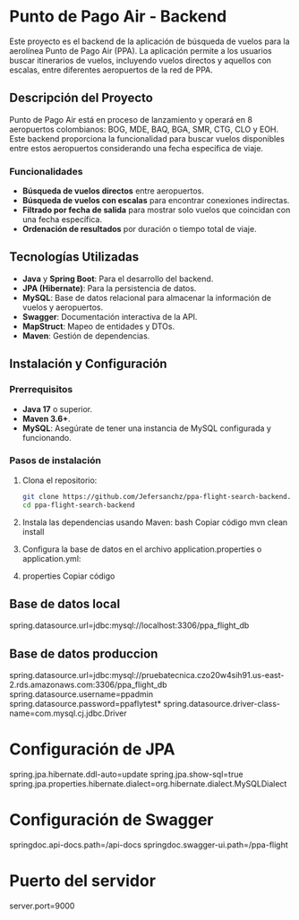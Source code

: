 # Punto de Pago Air - Backend

Este proyecto es el backend de la aplicación de búsqueda de vuelos para la aerolínea Punto de Pago Air (PPA). La aplicación permite a los usuarios buscar itinerarios de vuelos, incluyendo vuelos directos y aquellos con escalas, entre diferentes aeropuertos de la red de PPA.

## Descripción del Proyecto

Punto de Pago Air está en proceso de lanzamiento y operará en 8 aeropuertos colombianos: BOG, MDE, BAQ, BGA, SMR, CTG, CLO y EOH. Este backend proporciona la funcionalidad para buscar vuelos disponibles entre estos aeropuertos considerando una fecha específica de viaje.

### Funcionalidades
- **Búsqueda de vuelos directos** entre aeropuertos.
- **Búsqueda de vuelos con escalas** para encontrar conexiones indirectas.
- **Filtrado por fecha de salida** para mostrar solo vuelos que coincidan con una fecha específica.
- **Ordenación de resultados** por duración o tiempo total de viaje.

## Tecnologías Utilizadas

- **Java** y **Spring Boot**: Para el desarrollo del backend.
- **JPA (Hibernate)**: Para la persistencia de datos.
- **MySQL**: Base de datos relacional para almacenar la información de vuelos y aeropuertos.
- **Swagger**: Documentación interactiva de la API.
- **MapStruct**: Mapeo de entidades y DTOs.
- **Maven**: Gestión de dependencias.

## Instalación y Configuración

### Prerrequisitos

- **Java 17** o superior.
- **Maven 3.6+**.
- **MySQL**: Asegúrate de tener una instancia de MySQL configurada y funcionando.

### Pasos de instalación

1. Clona el repositorio:

   ```bash
   git clone https://github.com/Jefersanchz/ppa-flight-search-backend.git
   cd ppa-flight-search-backend
2. Instala las dependencias usando Maven:
   bash
   Copiar código
   mvn clean install
3. Configura la base de datos en el archivo application.properties o application.yml:

4. properties
Copiar código
## Base de datos local
spring.datasource.url=jdbc:mysql://localhost:3306/ppa_flight_db
## Base de datos produccion
spring.datasource.url=jdbc:mysql://pruebatecnica.czo20w4sih91.us-east-2.rds.amazonaws.com:3306/ppa_flight_db
spring.datasource.username=ppadmin
spring.datasource.password=ppaflytest*
spring.datasource.driver-class-name=com.mysql.cj.jdbc.Driver

# Configuración de JPA
spring.jpa.hibernate.ddl-auto=update
spring.jpa.show-sql=true
spring.jpa.properties.hibernate.dialect=org.hibernate.dialect.MySQLDialect

# Configuración de Swagger
springdoc.api-docs.path=/api-docs
springdoc.swagger-ui.path=/ppa-flight
# Puerto del servidor
server.port=9000